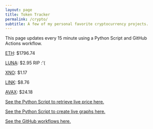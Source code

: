 ```yaml
---
layout: page
title: Token Tracker
permalink: /crypto/
subtitle: A few of my personal favorite cryptocurrency projects.
---
```


 This page updates every 15 minute using a Python Script and GitHub Actions workflow.


<!--BEGINCRYPTOINPUT-->
[ETH](https://smfxfc.github.io/crypto/eth.html): $1796.74

[LUNA](https://smfxfc.github.io/crypto/luna.html): $2.95 RIP :'(

[XNO](https://smfxfc.github.io/crypto/xno.html): $1.17

[LINK](https://smfxfc.github.io/crypto/link.html): $8.76

[AVAX](https://smfxfc.github.io/crypto/avax.html): $24.18

<!--ENDCRYPTOINPUT-->
 
 
[See the Python Script to retrieve live price here.](https://github.com/smfxfc/smfxfc.github.io/blob/master/src/get_cryptos.py)

[See the Python Script to create live graphs here.](https://github.com/smfxfc/smfxfc.github.io/blob/master/src/graph_crypto.py)

[See the GitHub workflows here.](https://github.com/smfxfc/smfxfc.github.io/blob/master/.github/workflows/)
